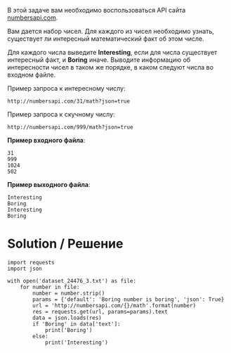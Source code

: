 В этой задаче вам необходимо воспользоваться API сайта <a href="http://numbersapi.com">numbersapi.com</a>.

Вам дается набор чисел. Для каждого из чисел необходимо узнать, существует ли интересный математический факт об этом числе.

Для каждого числа выведите **Interesting**, если для числа существует интересный факт, и **Boring** иначе.
Выводите информацию об интересности чисел в таком же порядке, в каком следуют числа во входном файле.

Пример запроса к интересному числу:

`http://numbersapi.com/31/math?json=true`

Пример запроса к скучному числу:

`http://numbersapi.com/999/math?json=true`

**Пример входного файла**:

```
31
999
1024
502
```

**﻿Пример выходного файла**:

```
Interesting
Boring
Interesting
Boring
```

# Solution / Решение

```
import requests
import json

with open('dataset_24476_3.txt') as file:
    for number in file:
        number = number.strip()
        params = {'default': 'Boring number is boring', 'json': True}
        url = 'http://numbersapi.com/{}/math'.format(number)
        res = requests.get(url, params=params).text
        data = json.loads(res)
        if 'Boring' in data['text']:
            print('Boring')
        else:
            print('Interesting')
```
